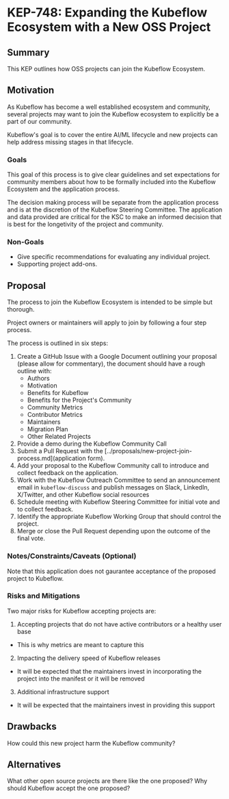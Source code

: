 # KEP-748: Expanding the Kubeflow Ecosystem with a New OSS Project

## Summary
This KEP outlines how OSS projects can join the Kubeflow Ecosystem.

## Motivation
As Kubeflow has become a well established ecosystem and community, several
projects may want to join the Kubeflow ecosystem to explicitly be a part of our 
community. 

Kubeflow's goal is to cover the entire AI/ML lifecycle and new projects can help 
address missing stages in that lifecycle.

### Goals
This goal of this process is to give clear guidelines and set expectations 
for community members about how to be formally included into the Kubeflow Ecosystem and 
the application process.

The decision making process will be separate from the application process and is at the 
discretion of the Kubeflow Steering Committee. The application and data provided are 
critical for the KSC to make an informed decision that is best for the longetivity 
of the project and community.

### Non-Goals
- Give specific recommendations for evaluating any individual project.
- Supporting project add-ons.

## Proposal
The process to join the Kubeflow Ecosystem is intended to be simple but thorough.

Project owners or maintainers will apply to join by following a four
step process. 

The process is outlined in six steps:

1. Create a GitHub Issue with a Google Document outlining your proposal (please allow for commentary), the document should have a rough outline with:
    - Authors
    - Motivation
    - Benefits for Kubeflow
    - Benefits for the Project's Community
    - Community Metrics
    - Contributor Metrics
    - Maintainers
    - Migration  Plan
    - Other Related Projects
2. Provide a demo during the Kubeflow Community Call
3. Submit a Pull Request with the [../proposals/new-project-join-process.md](application form).
4. Add your proposal to the Kubeflow Community call to introduce and collect feedback on
the application.
5. Work with the Kubeflow Outreach Committee to send an announcement email in `kubeflow-discuss` and publish messages on Slack, LinkedIn, X/Twitter, and other Kubeflow social resources
6. Schedule meeting with Kubeflow Steering Committee for initial vote and to collect feedback.
7. Identify the appropriate Kubeflow Working Group that should control the project.
8. Merge or close the Pull Request depending upon the outcome of the final vote.

### Notes/Constraints/Caveats (Optional)

Note that this application does not gaurantee acceptance of the proposed project to Kubeflow.

### Risks and Mitigations

Two major risks for Kubeflow accepting projects are:
1. Accepting projects that do not have active contributors or a healthy user base
- This is why metrics are meant to capture this
2. Impacting the delivery speed of Kubeflow releases
- It will be expected that the maintainers invest in incorporating the project into the manifest or it will be removed
3. Additional infrastructure support
- It will be expected that the maintainers invest in providing this support

## Drawbacks

How could this new project harm the Kubeflow community?

## Alternatives

What other open source projects are there like the one proposed? 
Why should Kubeflow accept the one proposed?
